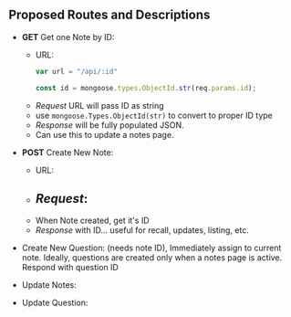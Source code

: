 ## Proposed Routes and Descriptions

- __GET__ Get one Note by ID:
    - URL: 
        ```javascript
        var url = "/api/:id"

        const id = mongoose.types.ObjectId.str(req.params.id);
        ```
    - _Request_ URL will pass ID as string
    - use `mongoose.Types.ObjectId(str)` to convert to proper ID type
    - _Response_ will be fully populated JSON.
    - Can use this to update a notes page.

- __POST__ Create New Note:
    - URL: 
    - _Request_:
        - 
    - When Note created, get it's ID
    - _Response_ with ID... useful for recall, updates, listing, etc.

- Create New Question: (needs note ID), Immediately assign to current note. Ideally, questions are created only when a notes page is active. Respond with question ID

- Update Notes:

- Update Question: